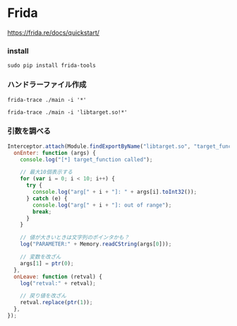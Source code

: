 # Frida

https://frida.re/docs/quickstart/

### install

```shell
sudo pip install frida-tools
```

### ハンドラーファイル作成

```shell
frida-trace ./main -i '*'
```

```shell
frida-trace ./main -i 'libtarget.so!*'
```

### 引数を調べる

```js
Interceptor.attach(Module.findExportByName("libtarget.so", "target_function"), {
  onEnter: function (args) {
    console.log("[*] target_function called");

    // 最大10個表示する
    for (var i = 0; i < 10; i++) {
      try {
        console.log("arg[" + i + "]: " + args[i].toInt32());
      } catch (e) {
        console.log("arg[" + i + "]: out of range");
        break;
      }
    }

    // 値が大きいときは文字列のポインタかも？
    log("PARAMETER:" + Memory.readCString(args[0]));

    // 変数を改ざん
    args[1] = ptr(0);
  },
  onLeave: function (retval) {
    log("retval:" + retval);

    // 戻り値を改ざん
    retval.replace(ptr(1));
  },
});
```

